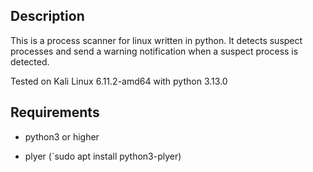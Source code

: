 ## Description

This is a process scanner for linux written in python. It detects suspect processes and send a warning notification when a suspect process is detected.

Tested on Kali Linux 6.11.2-amd64 with python 3.13.0

## Requirements

- python3 or higher

- plyer (`sudo apt install python3-plyer)
